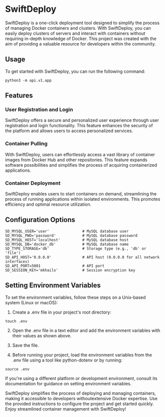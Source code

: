 # SwiftDeploy
SwiftDeploy is a one-click deployment tool designed to simplify the process of managing Docker containers and clusters. With SwiftDeploy, you can easily deploy clusters of servers and interact with containers without requiring in-depth knowledge of Docker. This project was created with the aim of providing a valuable resource for developers within the community.

## Usage
To get started with SwiftDeploy, you can run the following command:
```
python3 -m api.v1.app
```

## Features
### User Registration and Login
SwiftDeploy offers a secure and personalized user experience through user registration and login functionality. This feature enhances the security of the platform and allows users to access personalized services.

### Container Pulling
With SwiftDeploy, users can effortlessly access a vast library of container images from Docker Hub and other repositories. This feature expands software possibilities and simplifies the process of acquiring containerized applications.

### Container Deployment
SwiftDeploy enables users to start containers on demand, streamlining the process of running applications within isolated environments. This promotes efficiency and optimal resource utilization.

## Configuration Options
```
SD_MYSQL_USER='user'               # MySQL database user
SD_MYSQL_PWD='password'            # MySQL database password
SD_MYSQL_HOST='localhost'          # MySQL database host
SD_MYSQL_DB='docker_db'            # MySQL database name
SD_TYPE_STORAGE='db'               # Storage type (e.g., 'db' or 'file')
SD_API_HOST='0.0.0.0'              # API host (0.0.0.0 for all network interfaces)
SD_API_PORT=5001                   # API port
SD_SESSION_KEY='mkhailo'           # Session encryption key
```

## Setting Environment Variables
To set the environment variables, follow these steps on a Unix-based system (Linux or macOS):

1. Create a .env file in your project's root directory:
```
touch .env
```

2. Open the .env file in a text editor and add the environment variables with their values as shown above.

3. Save the file.

4. Before running your project, load the environment variables from the .env file using a tool like python-dotenv or by running:

```
source .env
```

If you're using a different platform or development environment, consult its documentation for guidance on setting environment variables.

SwiftDeploy simplifies the process of deploying and managing containers, making it accessible to developers withoutextensive Docker expertise. Use the provided instructions to configure the project and get started quickly. Enjoy streamlined container management with SwiftDeploy!